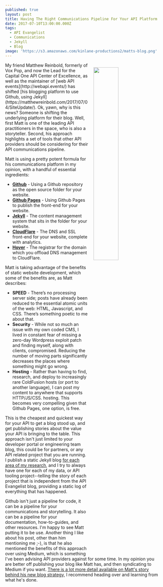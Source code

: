 ```yaml
---
published: true
layout: post
title: Having The Right Communications Pipeline For Your API Platform
date: 2017-07-10T13:00:00.000Z
tags:
  - API Evangelist
  - Communications
  - Jekyll
  - Blog
image: 'https://s3.amazonaws.com/kinlane-productions2/matts-blog.png'
---
```

<p><a href="https://matthewreinbold.com/2017/07/04/SiteUpdate/"><img src="https://s3.amazonaws.com/kinlane-productions2/matts-blog.png" align="right" width="40%" style="padding: 15px;" /></a></p>My friend Matthew Reinbold, formerly of Vox Pop, and now the Lead for the Capital One API Center of Excellence, as well as the maintainer of [web API events](http://webapi.events/) has shifted [his blogging platform to use Github, using Jekyll](https://matthewreinbold.com/2017/07/04/SiteUpdate/). Ok, yawn, why is this news? Someone is shifting the underlying platform for their blog. Well, first Matt is one of the leading API practitioners in the space, who is also a storyteller. Second, his approach highlights a set of tools that other API providers should be considering for their API communications pipeline.

Matt is using a pretty potent formula for his communications platform in my opinion, with a handful of essential ingredients:

- **[Github](https://github.com)** - Using a Github repository as the open source folder for your website.
- **[Github Pages](https://pages.github.com/)** - Using Github Pages to publish the front-end for your website.
- **[Jekyll](https://jekyllrb.com/)** - The content management system that sits in the folder for your website.
- **[CloudFlare](https://www.cloudflare.com/)** - The DNS and SSL front-end for your website, complete with analytics.
- **[Hover](https://www.hover.com/)** - The registrar for the domain which you offload DNS management to CloudFlare.

Matt is taking advantage of the benefits of static website development, which some of the benefits are, as Matt describes:

- **SPEED** - There’s no processing server side; posts have already been reduced to the essential atomic units of the web: HTML, Javascript, and CSS. There’s something poetic to me about that.
- **Security** - While not so much an issue with my own coded CMS, I lived in constant fear of missing a zero-day Wordpress exploit patch and finding myself, along with clients, compromised. Reducing the number of moving parts significantly decreases the places where something might go wrong.
- **Hosting** - Rather than having to find, research, and deploy to increasingly rare ColdFusion hosts (or port to another language), I can post my content to anywhere that supports HTTP/JS/CSS. hosting. This becomes very compelling given that Github Pages, one option, is free.

This is the cheapest and quickest way for your API to get a blog stood up, and get publishing stories about the value your API is bringing to the table. This approach isn't just limited to your developer portal or engineering team blog, this could be for partners, or any API related project that you are running. I publish a static Jekyll blog [for each area of my research](http://apievangelist.com/api-lifecycle/), and I try to always have one for each of my data, or API tooling project--telling the story of each project that is independent from the API Evangelist blog, providing a static log of everything that has happened.

Github isn't just a pipeline for code, it can be a pipeline for your communications and storytelling. It also can be a pipeline for your documentation, how-to-guides, and other resources. I'm happy to see Matt putting it to be use. Another thing I like about his post, other than him mentioning me ;-), is that he also mentioned the benefits of this approach over using Medium, which is something I've been advising API providers against for some time. In my opinion you are better off publishing your blog like Matt has, and then syndicating to Medium if you want. [There is a lot more detail available on Matt's story behind his new blog strategy](https://matthewreinbold.com/2017/07/04/SiteUpdate/), I recommend heading over and learning from what he's done.
